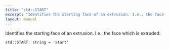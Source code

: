 ```yaml
---
title: "std::START"
excerpt: "Identifies the starting face of an extrusion. I.e., the face which is extruded."
layout: manual
---
```


Identifies the starting face of an extrusion. I.e., the face which is extruded.



```kcl
std::START: string = 'start'
```


